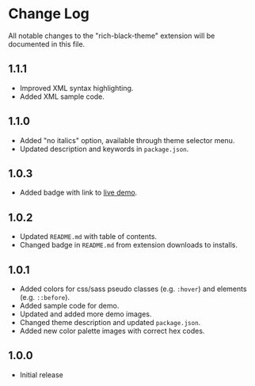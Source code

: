 # Change Log

All notable changes to the "rich-black-theme" extension will be documented in this file.

## 1.1.1

- Improved XML syntax highlighting.
- Added XML sample code.

## 1.1.0

- Added "no italics" option, available through theme selector menu.
- Updated description and keywords in `package.json`.

## 1.0.3

- Added badge with link to [live demo](https://vscode.dev/theme/mariusbegby.rich-black-theme).

## 1.0.2

- Updated `README.md` with table of contents.
- Changed badge in `README.md` from extension downloads to installs.

## 1.0.1

- Added colors for css/sass pseudo classes (e.g. `:hover`) and elements (e.g. `::before`).
- Added sample code for demo.
- Updated and added more demo images.
- Changed theme description and updated `package.json`.
- Added new color palette images with correct hex codes.

## 1.0.0

- Initial release
